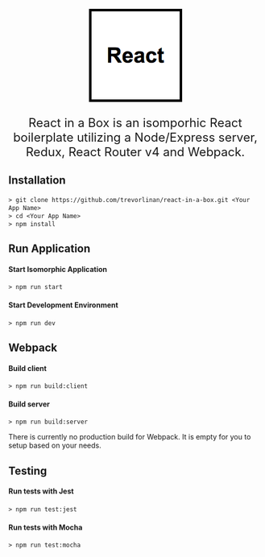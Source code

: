 <p align="center">
  <img src="reactinabox.png" alt="React in a Box"/>
</p>

<p align="center" style="font-size:24px">React in a Box is an isomporhic React boilerplate utilizing a Node/Express server, Redux, React Router v4 and Webpack.</p>

## Installation

    > git clone https://github.com/trevorlinan/react-in-a-box.git <Your App Name>
    > cd <Your App Name>
    > npm install
    
## Run Application

#### Start Isomorphic Application

    > npm run start
    
#### Start Development Environment

    > npm run dev

## Webpack

#### Build client

    > npm run build:client
    
#### Build server

    > npm run build:server


There is currently no production build for Webpack. It is empty for you to setup based on your needs.

## Testing

#### Run tests with Jest

    > npm run test:jest
    
#### Run tests with Mocha

    > npm run test:mocha
